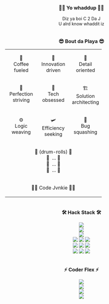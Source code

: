 # <h3 align="center"> ✌🏻 Yo whaddup ✌🏻  </h3>
<p align="center">Diz ya boi C 2 Da J</br>
U alrd know whaddit iz  
</p>


# <h3 align="center"> 😎 Bout da Playa 😎 </h3>
<table align="center" width="100%">
<tr>
    <td valign="top" halign="left" width="33%">
        <p align="center">
            🍵 <br>Coffee <br>fueled <br>
        </p>
    </td>
    <td valign="top" width="33%">
        <p align="center">
            🤔 <br>Innovation <br>driven <br>
        </p>
    </td>
    <td valign="top" width="33%">
        <p align="center">
            📃 <br>Detail <br>oriented <br>
        </p>
    </td>
</tr>
    <tr>
    <td valign="top" halign="left" width="33%">
        <p align="center">
            💯 <br>Perfection <br>striving <br>
        </p>
    </td>
    <td valign="top" width="33%">
        <p align="center">
            🤖 <br>Tech <br>obsessed <br>
        </p>
    </td>
    <td valign="top" width="33%">
        <p align="center">
            🏗️ <br>Solution <br>architecting <br>
        </p>
    </td>
</tr>
    <tr>
    <td valign="top" halign="left" width="33%">
        <p align="center">
            ⚙️ <br>Logic <br>weaving <br>
        </p>
    </td>
    <td valign="top" width="33%">
        <p align="center">
            🛩️ <br>Efficiency <br>seeking <br>
        </p>
    </td>
    <td valign="top" width="33%">
        <p align="center">
            🐞 <br>Bug <br>squashing <br>
        </p>
    </td>
</tr>
    <tr>
    <td valign="top" width="100%" colspan="3">
      <p align="center">
        🥁 (drum-rolls) 🥁</br>
        🥁&nbsp;&nbsp;... 🥁</br>
        🥁&nbsp;&nbsp;... 🥁</br>
        🥁&nbsp;&nbsp;... 🥁</br>
      </p>
    </td>
  </tr>
    <tr>
    <td valign="top" width="100%" colspan="3">
      <p align="center">
        🧑‍💻 Code Jvnkie 🧑‍💻</br>
      </p>
    </td>
  </tr>
</table>

# <h3 align="center"> 🛠️ Hack Stack 🛠️ </h3>
<p align="center">
    <img src="https://img.shields.io/badge/c-%2300599C.svg?style=for-the-badge&logo=c&logoColor=white">
    <br>
    <img src="https://img.shields.io/badge/-Web3-F16822?style=for-the-badge&logo=web3.js&logoColor=white">
    <br>
    <img src="https://img.shields.io/badge/-TypeScript-3178C6?style=for-the-badge&logo=typescript&logoColor=white">
    <br>
    <img src="https://img.shields.io/badge/-Rust-000000?style=for-the-badge&logo=rust&logoColor=white">
    <img src="https://img.shields.io/badge/-Java-007396?style=for-the-badge&logo=java&logoColor=white&labelColor=007396&color=007396">
    <img src="https://img.shields.io/badge/-AWS-232F3E?style=for-the-badge&logo=amazon-aws&logoColor=white">
    <br>
    <img src="https://img.shields.io/badge/redis-%23DD0031.svg?style=for-the-badge&logo=redis&logoColor=white">
    <img src="https://img.shields.io/badge/-Swift-FA7343?style=for-the-badge&logo=swift&logoColor=white">
    <img src="https://img.shields.io/badge/-Python-3776AB?style=for-the-badge&logo=python&logoColor=white">
    <br>
    <img src="https://img.shields.io/badge/-Docker-2496ED?style=for-the-badge&logo=docker&logoColor=white">
    <img src="https://img.shields.io/badge/-Solidity-363636?style=for-the-badge&logo=solidity&logoColor=white">
    <img src="https://img.shields.io/badge/MongoDB-%234ea94b.svg?style=for-the-badge&logo=mongodb&logoColor=white">
    <br>
</p>

# <h3 align="center"> ⚡ Coder Flex ⚡ </h3>
<div align="center">
    <img src="https://github-readme-stats.vercel.app/api?username=christopherjude&show_icons=true&theme=radical">
    <br>
    <img src="https://github-readme-streak-stats.herokuapp.com/?user=christopherjude&theme=radical&ring=FF6F61&fire=FF6F61&sideNums=FF6F61&sideLabels=FF6F61&currStreakNum=FF6F61&currStreakLabel=FF6F61&dates=FF6F61&stroke=141321&background=141321">
    <br>
    <img src="https://github-profile-trophy.vercel.app/?username=christopherjude&theme=radical&column=FF6F61&row=FF6F61&no-frame=true&no-bg=true">
    <br>
    <a href="https://github.com/ashutosh00710/github-readme-activity-graph">
        <img src="https://github-readme-activity-graph.vercel.app/graph?username=christopherjude&bg_color=141321&color=a5ed07&line=fe428e&point=00bd97&area=true&hide_border=true">
    </a>
</div>


